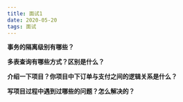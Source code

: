 ```yaml
---
title: 面试1
date: 2020-05-20
tags: 面试
---
```




**事务的隔离级别有哪些？**

**多表查询有哪些方式？区别是什么？**

**介绍一下项目？你项目中下订单与支付之间的逻辑关系是什么？**

**写项目过程中遇到过哪些的问题？怎么解决的？**